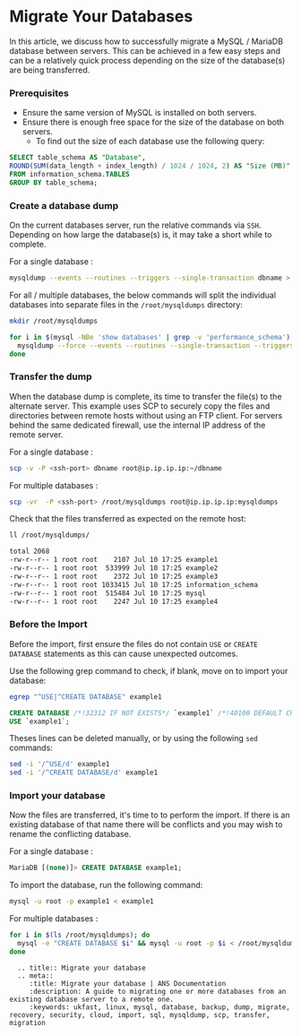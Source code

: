 # Migrate Your Databases

In this article, we discuss how to successfully migrate a MySQL / MariaDB database between servers. This can be achieved in a few easy steps and can be a relatively quick process depending on the size of the database(s) are being transferred.

### Prerequisites
* Ensure the same version of MySQL is installed on both servers.
* Ensure there is enough free space for the size of the database on both servers.
  * To find out the size of each database use the following query:

```sql
SELECT table_schema AS "Database",
ROUND(SUM(data_length + index_length) / 1024 / 1024, 2) AS "Size (MB)"
FROM information_schema.TABLES
GROUP BY table_schema;
```

### Create a database dump

On the current databases server, run the relative commands via `SSH`. Depending on how large the database(s) is, it may take a short while to complete.

For a single database :

```bash
mysqldump --events --routines --triggers --single-transaction dbname > dbname
```

For all / multiple databases, the below commands will split the individual databases into separate files in the `/root/mysqldumps` directory:

```bash
mkdir /root/mysqldumps
```

```bash
for i in $(mysql -NBe 'show databases' | grep -v 'performance_schema'), do
  mysqldump --force --events --routines --single-transaction --triggers $i > /root/mysqldumps/$i
done
```

### Transfer the dump

When the database dump is complete, its time to transfer the file(s) to the alternate server. This example uses SCP to securely copy the files and directories between remote hosts without using an FTP client. For servers behind the same dedicated firewall, use the internal IP address of the remote server.

For a single database :

```bash
scp -v -P <ssh-port> dbname root@ip.ip.ip.ip:~/dbname
```

For multiple databases :

```bash
scp -vr  -P <ssh-port> /root/mysqldumps root@ip.ip.ip.ip:mysqldumps
```

Check that the files transferred as expected on the remote host:

```bash
ll /root/mysqldumps/
```

```bash
total 2068
-rw-r--r-- 1 root root    2107 Jul 10 17:25 example1
-rw-r--r-- 1 root root  533999 Jul 10 17:25 example2
-rw-r--r-- 1 root root    2372 Jul 10 17:25 example3
-rw-r--r-- 1 root root 1033415 Jul 10 17:25 information_schema
-rw-r--r-- 1 root root  515484 Jul 10 17:25 mysql
-rw-r--r-- 1 root root    2247 Jul 10 17:25 example4
```

### Before the Import

Before the import, first ensure the files do not contain `USE` or `CREATE DATABASE` statements as this can cause unexpected outcomes.

Use the following grep command to check, if blank, move on to import your database:

```bash
egrep "^USE|^CREATE DATABASE" example1
```

```sql
CREATE DATABASE /*!32312 IF NOT EXISTS*/ `example1` /*!40100 DEFAULT CHARACTER SET latin1 */;
USE `example1`;
```

Theses lines can be deleted manually, or by using the following `sed` commands:

```bash
sed -i '/^USE/d' example1
sed -i '/^CREATE DATABASE/d' example1
```

### Import your database

Now the files are transferred, it's time to to perform the import. If there is an existing database of that name there will be conflicts and you may wish to rename the conflicting database.

For a single database :

```sql
MariaDB [(none)]> CREATE DATABASE example1;
```

To import the database, run the following command:

```bash
mysql -u root -p example1 < example1
```

For multiple databases :

```bash
for i in $(ls /root/mysqldumps); do
  mysql -e "CREATE DATABASE $i" && mysql -u root -p $i < /root/mysqldumps/$i;
done
```

```eval_rst
  .. title:: Migrate your database
  .. meta::
     :title: Migrate your database | ANS Documentation
     :description: A guide to migrating one or more databases from an existing database server to a remote one.
     :keywords: ukfast, linux, mysql, database, backup, dump, migrate, recovery, security, cloud, import, sql, mysqldump, scp, transfer, migration
```